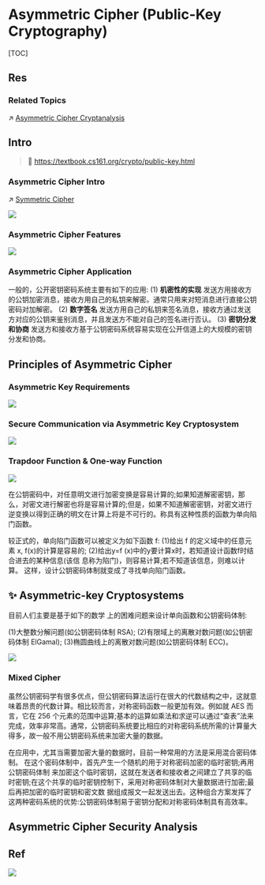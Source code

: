# Asymmetric Cipher (Public-Key Cryptography)


[TOC]



## Res
### Related Topics
↗ [Asymmetric Cipher Cryptanalysis](../../../🤮%20Cryptanalysis/Modern%20Cipher%20Cryptanalysis/Asymmetric%20Cipher%20Cryptanalysis/Asymmetric%20Cipher%20Cryptanalysis.md)



## Intro
> 🔗 https://textbook.cs161.org/crypto/public-key.html


### Asymmetric Cipher Intro
↗ [Symmetric Cipher](../📌%20Symmetric%20Cipher/Symmetric%20Cipher.md)

![](../../../../../../Assets/Pics/Screenshot%202023-06-14%20at%204.00.15%20PM.png)


### Asymmetric Cipher Features
![](../../../../../../Assets/Pics/Screenshot%202023-04-19%20at%204.00.43%20PM.png)


### Asymmetric Cipher Application
一般的，公开密钥密码系统主要有如下的应用:
(1) **机密性的实现** 
发送方用接收方的公钥加密消息，接收方用自己的私钥来解密。通常只用来对短消息进行直接公钥密码对加解密。
(2) **数字签名** 
发送方用自己的私钥来签名消息，接收方通过发送方对应的公钥来鉴别消息，并且发送方不能对自己的签名进行否认。
(3) **密钥分发和协商** 
发送方和接收方基于公钥密码系统容易实现在公开信道上的大规模的密钥分发和协商。



## Principles of Asymmetric Cipher
### Asymmetric Key Requirements
![](../../../../../../Assets/Pics/Screenshot%202023-06-14%20at%204.02.10%20PM.png)


### Secure Communication via Asymmetric Key Cryptosystem

![](../../../../../../Assets/Pics/Screenshot%202023-06-14%20at%204.02.52%20PM.png)


### Trapdoor Function & One-way Function

![](../../../../../../Assets/Pics/Screenshot%202023-06-14%20at%204.03.42%20PM.png)

在公钥密码中，对任意明文进行加密变换是容易计算的;如果知道解密密钥，那么，对密文进行解密也将是容易计算的;但是，如果不知道解密密钥，对密文进行 逆变换以得到正确的明文在计算上将是不可行的。称具有这种性质的函数为单向陷门函数。

较正式的，单向陷门函数可以被定义为如下函数 f:
(1)给出 f 的定义域中的任意元素 x, f(x)的计算是容易的;
(2)给出y=f (x)中的y要计算x时，若知道设计函数f时结合进去的某种信息(该信 息称为陷门)，则容易计算;若不知道该信息，则难以计算。
这样，设计公钥密码体制就变成了寻找单向陷门函数。



## ✨ Asymmetric-key Cryptosystems
目前人们主要是基于如下的数学 上的困难问题来设计单向函数和公钥密码体制:

(1)大整数分解问题(如公钥密码体制 RSA);
(2)有限域上的离散对数问题(如公钥密码体制 ElGamal);
(3)椭圆曲线上的离散对数问题(如公钥密码体制 ECC)。

![](../../../../../../Assets/Pics/Screenshot%202023-04-19%20at%204.00.23%20PM.png)


### Mixed Cipher
虽然公钥密码学有很多优点，但公钥密码算法运行在很大的代数结构之中，这就意味着昂贵的代数计算。相比较而言，对称密码函数一般更加有效。例如就 AES 而言，它在 256 个元素的范围中运算;基本的运算如乘法和求逆可以通过“查表”法来完成，效率非常高。通常，公钥密码系统要比相应的对称密码系统所需的计算量大得多，故一般不用公钥密码系统来加密大量的数据。

在应用中，尤其当需要加密大量的数据时，目前一种常用的方法是采用混合密码体制。 在这个密码体制中，首先产生一个随机的用于对称密码加密的临时密钥;再用公钥密码体制 来加密这个临时密钥，这就在发送者和接收者之间建立了共享的临时密钥;在这个共享的临时密钥控制下，采用对称密码体制对大量数据进行加密;最后再把加密的临时密钥和密文数 据组成报文一起发送出去。这种组合方案发挥了这两种密码系统的优势:公钥密码体制易于密钥分配和对称密码体制具有高效率。


## Asymmetric Cipher Security Analysis



## Ref
[Public-key cryptography | Wikipedia]: https://en.wikipedia.org/wiki/Public-key_cryptography

![](../../../../../../Assets/Pics/Screenshot%202024-05-21%20at%205.21.52%20PM.png)
